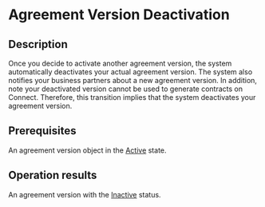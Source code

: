 # Agreement Version Deactivation
## Description
Once you decide to activate another agreement version, the system automatically deactivates your actual agreement version. The system also notifies your business partners about a new agreement version. In addition, note your deactivated version cannot be used to generate contracts on Connect. Therefore, this transition implies that the system deactivates your agreement version.
## Prerequisites
An agreement version object in the [Active](s-a-active.html) state.
## Operation results
An agreement version with the [Inactive](s-b-inactive.html) status.
